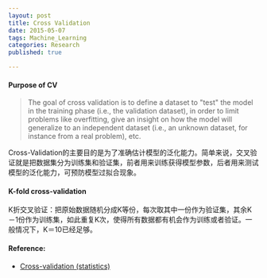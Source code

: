 ```yaml
---
layout: post
title: Cross Validation
date: 2015-05-07
tags: Machine_Learning
categories: Research
published: true

---
```

#### Purpose of CV

>The goal of cross validation is to define a dataset to "test" the model in the training phase (i.e., the validation dataset), in order to limit problems like overfitting, give an insight on how the model will generalize to an independent dataset (i.e., an unknown dataset, for instance from a real problem), etc.

Cross-Validation的主要目的是为了准确估计模型的泛化能力。简单来说，交叉验证就是把数据集分为训练集和验证集，前者用来训练获得模型参数，后者用来测试模型的泛化能力，可预防模型过拟合现象。


#### K-fold cross-validation

K折交叉验证：把原始数据随机分成K等份，每次取其中一份作为验证集，其余K－1份作为训练集，如此重复K次，使得所有数据都有机会作为训练或者验证。一般情况下，K＝10已经足够。

#### Reference:
* [Cross-validation (statistics)](http://en.wikipedia.org/wiki/Cross-validation_(statistics))